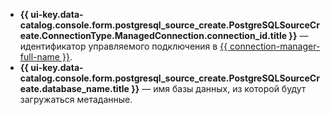 * **{{ ui-key.data-catalog.console.form.postgresql_source_create.PostgreSQLSourceCreate.ConnectionType.ManagedConnection.connection_id.title }}** — идентификатор управляемого подключения в [{{ connection-manager-full-name }}](../../metadata-hub/quickstart/connection-manager.md).
* **{{ ui-key.data-catalog.console.form.postgresql_source_create.PostgreSQLSourceCreate.database_name.title }}** — имя базы данных, из которой будут загружаться метаданные.
